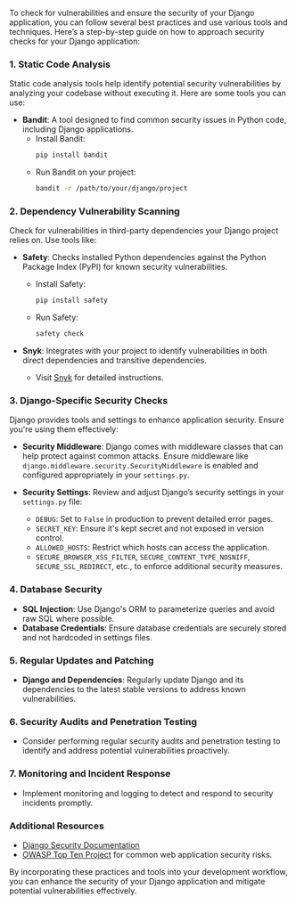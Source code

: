 To check for vulnerabilities and ensure the security of your Django application, you can follow several best practices and use various tools and techniques. Here’s a step-by-step guide on how to approach security checks for your Django application:

### 1. **Static Code Analysis**

Static code analysis tools help identify potential security vulnerabilities by analyzing your codebase without executing it. Here are some tools you can use:

- **Bandit**: A tool designed to find common security issues in Python code, including Django applications.
  - Install Bandit:
    ```sh
    pip install bandit
    ```
  - Run Bandit on your project:
    ```sh
    bandit -r /path/to/your/django/project
    ```

### 2. **Dependency Vulnerability Scanning**

Check for vulnerabilities in third-party dependencies your Django project relies on. Use tools like:

- **Safety**: Checks installed Python dependencies against the Python Package Index (PyPI) for known security vulnerabilities.
  - Install Safety:
    ```sh
    pip install safety
    ```
  - Run Safety:
    ```sh
    safety check
    ```

- **Snyk**: Integrates with your project to identify vulnerabilities in both direct dependencies and transitive dependencies.
  - Visit [Snyk](https://snyk.io/) for detailed instructions.

### 3. **Django-Specific Security Checks**

Django provides tools and settings to enhance application security. Ensure you're using them effectively:

- **Security Middleware**: Django comes with middleware classes that can help protect against common attacks. Ensure middleware like `django.middleware.security.SecurityMiddleware` is enabled and configured appropriately in your `settings.py`.

- **Security Settings**: Review and adjust Django’s security settings in your `settings.py` file:
  - `DEBUG`: Set to `False` in production to prevent detailed error pages.
  - `SECRET_KEY`: Ensure it's kept secret and not exposed in version control.
  - `ALLOWED_HOSTS`: Restrict which hosts can access the application.
  - `SECURE_BROWSER_XSS_FILTER`, `SECURE_CONTENT_TYPE_NOSNIFF`, `SECURE_SSL_REDIRECT`, etc., to enforce additional security measures.

### 4. **Database Security**

- **SQL Injection**: Use Django's ORM to parameterize queries and avoid raw SQL where possible.
- **Database Credentials**: Ensure database credentials are securely stored and not hardcoded in settings files.

### 5. **Regular Updates and Patching**

- **Django and Dependencies**: Regularly update Django and its dependencies to the latest stable versions to address known vulnerabilities.

### 6. **Security Audits and Penetration Testing**

- Consider performing regular security audits and penetration testing to identify and address potential vulnerabilities proactively.

### 7. **Monitoring and Incident Response**

- Implement monitoring and logging to detect and respond to security incidents promptly.

### Additional Resources

- [Django Security Documentation](https://docs.djangoproject.com/en/stable/topics/security/)
- [OWASP Top Ten Project](https://owasp.org/www-project-top-ten/) for common web application security risks.

By incorporating these practices and tools into your development workflow, you can enhance the security of your Django application and mitigate potential vulnerabilities effectively.